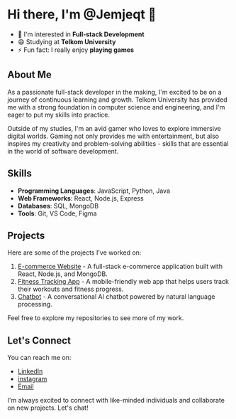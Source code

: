 # Hi there, I'm @Jemjeqt 👋

- 👀 I'm interested in **Full-stack Development**
- 😄 Studying at **Telkom University**
- ⚡ Fun fact: I really enjoy **playing games**

## About Me
As a passionate full-stack developer in the making, I'm excited to be on a journey of continuous learning and growth. Telkom University has provided me with a strong foundation in computer science and engineering, and I'm eager to put my skills into practice.

Outside of my studies, I'm an avid gamer who loves to explore immersive digital worlds. Gaming not only provides me with entertainment, but also inspires my creativity and problem-solving abilities - skills that are essential in the world of software development.

## Skills
- **Programming Languages**: JavaScript, Python, Java
- **Web Frameworks**: React, Node.js, Express
- **Databases**: SQL, MongoDB
- **Tools**: Git, VS Code, Figma

## Projects
Here are some of the projects I've worked on:

1. [E-commerce Website](https://github.com/Jemjeqt/ecommerce-site) - A full-stack e-commerce application built with React, Node.js, and MongoDB.
2. [Fitness Tracking App](https://github.com/Jemjeqt/fitness-app) - A mobile-friendly web app that helps users track their workouts and fitness progress.
3. [Chatbot](https://github.com/Jemjeqt/chatbot) - A conversational AI chatbot powered by natural language processing.

Feel free to explore my repositories to see more of my work.

## Let's Connect
You can reach me on:
- [LinkedIn](https://www.linkedin.com/in/jemjeqt)
- [instagram](https://www.instagram.com/_zharkhrh/)
- [Email](mailto:azharkhairu29@gmail.com)

I'm always excited to connect with like-minded individuals and collaborate on new projects. Let's chat!
